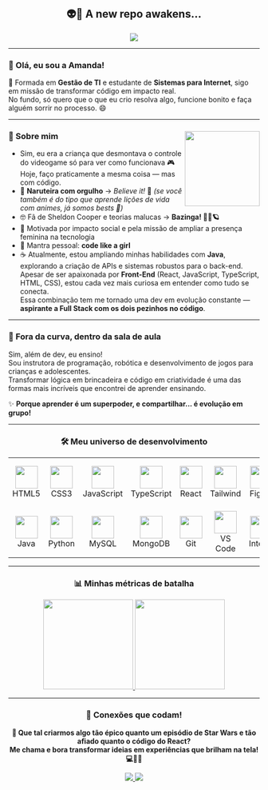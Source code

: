 <h2 align="center">👽🖖 A new repo awakens...</h2>

<div align="center">
  <a href="https://git.io/typing-svg">
    <img src="https://readme-typing-svg.demolab.com?font=Fira+Code&pause=1000&color=BC47F7&background=FF56FF00&center=true&width=435&lines=Aspiring+Full-Stack+Developer+%F0%9F%9A%80"/>
  </a>
</div>

---

### 💜 Olá, eu sou a Amanda!

🧠 Formada em **Gestão de TI** e estudante de **Sistemas para Internet**, sigo em missão de transformar código em impacto real.  
No fundo, só quero que o que eu crio resolva algo, funcione bonito e faça alguém sorrir no processo. 😄

---

### 💫 Sobre mim <img src="https://media1.giphy.com/media/v1.Y2lkPTc5MGI3NjExdmN0OG5kdGw4YzZxeTl2YmdkaHl2cWt1YXhrZjhpYm4wb2FqdW52eCZlcD12MV9pbnRlcm5hbF9naWZfYnlfaWQmY3Q9Zw/xUOwG5hJ7pO0A2xx3G/giphy.webp" height="150" align="right" />

- Sim, eu era a criança que desmontava o controle do videogame só para ver como funcionava 🎮<br>
  Hoje, faço praticamente a mesma coisa — mas com código.
- 🍜 **Naruteira com orgulho** → *Believe it!* 🧡 *(se você também é do tipo que aprende lições de vida com animes, já somos bests 👊)*  
- 🤓 Fã de Sheldon Cooper e teorias malucas → **Bazinga! 🧠💥🪐**  
- 🎯 Motivada por impacto social e pela missão de ampliar a presença feminina na tecnologia
- 💜 Mantra pessoal: **code like a girl**
- ☕ Atualmente, estou ampliando minhas habilidades com **Java**, explorando a criação de APIs e sistemas robustos para o back-end.  
Apesar de ser apaixonada por **Front-End** (React, JavaScript, TypeScript, HTML, CSS), estou cada vez mais curiosa em entender como tudo se conecta.  
Essa combinação tem me tornado uma dev em evolução constante — **aspirante a Full Stack com os dois pezinhos no código**.  

---

### 🚀 Fora da curva, dentro da sala de aula

Sim, além de dev, eu ensino! <br>
Sou instrutora de programação, robótica e desenvolvimento de jogos para crianças e adolescentes.  
Transformar lógica em brincadeira e código em criatividade é uma das formas mais incríveis que encontrei de aprender ensinando.

✨ **Porque aprender é um superpoder, e compartilhar... é evolução em grupo!**

---

<h3 align="center">🛠️ Meu universo de desenvolvimento</h3>

<div align="center">

<table>
  <!-- Linha 1: FRONT-END -->
  <tr>
    <td align="center" width="100" height="100">
      <img src="https://cdn.jsdelivr.net/gh/devicons/devicon/icons/html5/html5-original.svg" width="45" /><br>
      HTML5
    </td>
    <td align="center" width="100" height="100">
      <img src="https://cdn.jsdelivr.net/gh/devicons/devicon/icons/css3/css3-original.svg" width="45" /><br>
      CSS3
    </td>
    <td align="center" width="100" height="100">
      <img src="https://cdn.jsdelivr.net/gh/devicons/devicon/icons/javascript/javascript-original.svg" width="45" /><br>
      JavaScript
    </td>
    <td align="center" width="100" height="100">
      <img src="https://cdn.jsdelivr.net/gh/devicons/devicon/icons/typescript/typescript-original.svg" width="45" /><br>
      TypeScript
    </td>
    <td align="center" width="100" height="100">
      <img src="https://cdn.jsdelivr.net/gh/devicons/devicon/icons/react/react-original.svg" width="45" /><br>
      React
    </td>
    <td align="center" width="100" height="100">
      <img src="https://cdn.jsdelivr.net/gh/devicons/devicon/icons/tailwindcss/tailwindcss-original-wordmark.svg" width="45" /><br>
      Tailwind
    </td>
    <td align="center" width="100" height="100">
      <img src="https://cdn.jsdelivr.net/gh/devicons/devicon/icons/figma/figma-original.svg" width="45" /><br>
      Figma
    </td>
  </tr>

  <!-- Linha 2: BACK-END + FERRAMENTAS -->
  <tr>
    <td align="center" width="100" height="100">
      <img src="https://cdn.jsdelivr.net/gh/devicons/devicon/icons/java/java-original.svg" width="45" /><br>
      Java
    </td>
    <td align="center" width="100" height="100">
      <img src="https://cdn.jsdelivr.net/gh/devicons/devicon/icons/python/python-original.svg" width="45" /><br>
      Python
    </td>
    <td align="center" width="100" height="100">
      <img src="https://cdn.jsdelivr.net/gh/devicons/devicon/icons/mysql/mysql-original.svg" width="45" /><br>
      MySQL
    </td>
    <td align="center" width="100" height="100">
      <img src="https://cdn.jsdelivr.net/gh/devicons/devicon/icons/mongodb/mongodb-original.svg" width="45" /><br>
      MongoDB
    </td>
    <td align="center" width="100" height="100">
      <img src="https://cdn.jsdelivr.net/gh/devicons/devicon/icons/git/git-original.svg" width="45" /><br>
      Git
    </td>
    <td align="center" width="100" height="100">
      <img src="https://cdn.jsdelivr.net/gh/devicons/devicon/icons/vscode/vscode-original.svg" width="45" /><br>
      VS Code
    </td>
    <td align="center" width="100" height="100">
      <img src="https://cdn.jsdelivr.net/gh/devicons/devicon/icons/intellij/intellij-original.svg" width="45" /><br>
      IntelliJ
    </td>
  </tr>
</table>

</div>

---

<h3 align="center">📊 Minhas métricas de batalha</h3>

<div align="center">

<a href="https://github.com/amanda-gagliero">
  <img height="180em" src="https://github-readme-stats.vercel.app/api?username=amanda-gagliero&show_icons=true&theme=radical&include_all_commits=true&count_private=true&hide_border=true"/>
</a>
<a href="https://github.com/amanda-gagliero">
  <img height="180em" src="https://github-readme-stats.vercel.app/api/top-langs/?username=amanda-gagliero&layout=compact&theme=radical&hide_border=true&langs_count=6"/>
</a>

</div>

---

<h3 align="center">🌈 Conexões que codam!</h3>

<p align="center"><strong>🚀 Que tal criarmos algo tão épico quanto um episódio de Star Wars e tão afiado quanto o código do React?<br>Me chama e bora transformar ideias em experiências que brilham na tela! 💻🌌✨</strong></p>

<div align="center">
  <a href="mailto:amandagagliero@gmail.com" target="_blank">
    <img src="https://img.shields.io/badge/Gmail-D14836?style=flat&logo=gmail&logoColor=white&labelColor=D14836&color=E57373" />
  </a>
  <a href="https://www.linkedin.com/in/amanda-gagliero/" target="_blank">
    <img src="https://img.shields.io/badge/LinkedIn-0077B5?style=flat&logo=linkedin&logoColor=white&labelColor=0077B5&color=4DA6FF" />
  </a>
</div>



